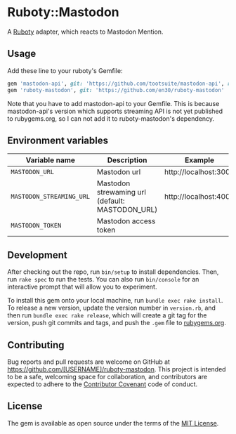 # Ruboty::Mastodon
A [Ruboty](https://github.com/r7kamura/ruboty) adapter, which reacts to Mastodon Mention.

## Usage

Add these line to your ruboty's Gemfile:

```ruby
gem 'mastodon-api', git: 'https://github.com/tootsuite/mastodon-api', ref: '39f4b0354f3c15075d16e9a810d695824a230b0b'
gem 'ruboty-mastodon', git: 'https://github.com/en30/ruboty-mastodon'
```

Note that you have to add mastodon-api to your Gemfile.
This is because mastodon-api's version which supports streaming API is not yet published to rubygems.org, so I can not add it to ruboty-mastodon's dependency.

## Environment variables

Variable name               | Description             | Example
--------------------------- | ----------------------- | -----------------
`MASTODON_URL`              | Mastodon url            | http://localhost:3000
`MASTODON_STREAMING_URL`    | Mastodon strewaming url (default: MASTODON_URL) | http://localhost:4000
`MASTODON_TOKEN`            | Mastodon access token   |

## Development

After checking out the repo, run `bin/setup` to install dependencies. Then, run `rake spec` to run the tests. You can also run `bin/console` for an interactive prompt that will allow you to experiment.

To install this gem onto your local machine, run `bundle exec rake install`. To release a new version, update the version number in `version.rb`, and then run `bundle exec rake release`, which will create a git tag for the version, push git commits and tags, and push the `.gem` file to [rubygems.org](https://rubygems.org).

## Contributing

Bug reports and pull requests are welcome on GitHub at https://github.com/[USERNAME]/ruboty-mastodon. This project is intended to be a safe, welcoming space for collaboration, and contributors are expected to adhere to the [Contributor Covenant](http://contributor-covenant.org) code of conduct.


## License

The gem is available as open source under the terms of the [MIT License](http://opensource.org/licenses/MIT).
